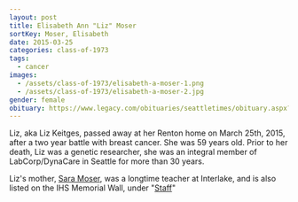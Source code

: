 ```yaml
---
layout: post
title: Elisabeth Ann "Liz" Moser
sortKey: Moser, Elisabeth
date: 2015-03-25
categories: class-of-1973
tags:
  - cancer
images:
  - /assets/class-of-1973/elisabeth-a-moser-1.png
  - /assets/class-of-1973/elisabeth-a-moser-2.jpg
gender: female
obituary: https://www.legacy.com/obituaries/seattletimes/obituary.aspx?n=elisabeth-ann-keitges-moser&pid=174527455
---
```

Liz, aka Liz Keitges, passed away at her Renton home on March 25th, 2015, after a two year battle with breast cancer. She was 59 years old.  Prior to her death, Liz was a genetic researcher, she was an integral member of LabCorp/DynaCare in Seattle for more than 30 years. 

Liz's mother, [Sara Moser](/staff/sara-ann-moser/), was a longtime teacher at Interlake, and is also listed on the IHS Memorial Wall, under "[Staff](/staff)"